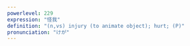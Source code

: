 ```yaml
---
powerlevel: 229
expression: "怪我"
definition: "(n,vs) injury (to animate object); hurt; (P)"
pronunciation: "けが"
---
```

